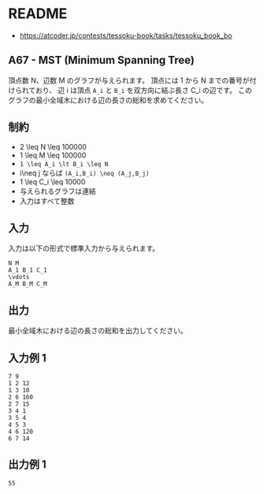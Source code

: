 # README
- <https://atcoder.jp/contests/tessoku-book/tasks/tessoku_book_bo>
## A67 - MST (Minimum Spanning Tree)
頂点数 N、辺数 M のグラフが与えられます。
頂点には 1 から N までの番号が付けられており、
辺 i は頂点 `A_i` と `B_i` を双方向に結ぶ長さ C_i の辺です。
このグラフの最小全域木における辺の長さの総和を求めてください。
## 制約
* 2 \leq N \leq 100000
* 1 \leq M \leq 100000
* `1 \leq A_i \lt B_i \leq N`
* i\neq j ならば `(A_i,B_i) \neq (A_j,B_j)`
* 1 \leq C_i \leq 10000
* 与えられるグラフは連結
* 入力はすべて整数
## 入力
入力は以下の形式で標準入力から与えられます。

```
N M
A_1 B_1 C_1
\vdots
A_M B_M C_M
```
## 出力
最小全域木における辺の長さの総和を出力してください。
## 入力例 1
```
7 9
1 2 12
1 3 10
2 6 160
2 7 15
3 4 1
3 5 4
4 5 3
4 6 120
6 7 14
```
## 出力例 1
```
55
```
